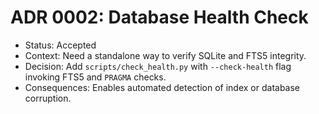 # ADR 0002: Database Health Check
- Status: Accepted
- Context: Need a standalone way to verify SQLite and FTS5 integrity.
- Decision: Add `scripts/check_health.py` with `--check-health` flag invoking FTS5 and `PRAGMA` checks.
- Consequences: Enables automated detection of index or database corruption.
